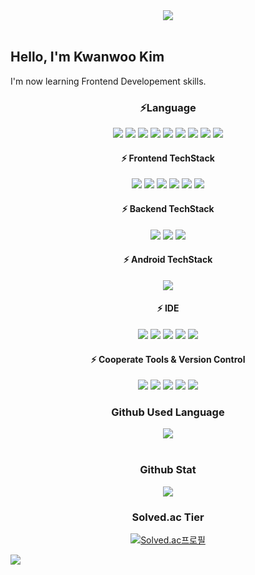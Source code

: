 <div align="center">
	<img src="https://capsule-render.vercel.app/api?type=waving&color=gradient&&customColorList=14&fontColor=FFFFFF&height=250&section=header&text=Gwanu-dev%20&desc=devkwanwoo@gmail.com&fontSize=80&animation=fadeIn&fontAlign=80&fontAlignY=38&descAlign=80&descAlignY=52" />
</div>
</br>

<div><h2>Hello, I'm Kwanwoo Kim</h2><p>I'm now learning Frontend Developement skills.</p></div>
<div align="center">
	<h3>⚡Language</h3> 
	<img src="https://img.shields.io/badge/HTML5-E34F26?style=for-the-badge&logo=html5&logoColor=white"/> <img src="https://img.shields.io/badge/CSS-239120?&style=for-the-badge&logo=css3&logoColor=white"/> <img src="https://img.shields.io/badge/JavaScript-F7DF1E?style=for-the-badge&logo=JavaScript&logoColor=white"/> <img src="https://img.shields.io/badge/TypeScript-007ACC?style=for-the-badge&logo=typescript&logoColor=white"/> <img src="https://img.shields.io/badge/C-00599C?style=for-the-badge&logo=c&logoColor=white"/> <img src="https://img.shields.io/badge/C%2B%2B-00599C?style=for-the-badge&logo=c%2B%2B&logoColor=white"/> <img src="https://img.shields.io/badge/Java-ED8B00?style=for-the-badge&logo=openjdk&logoColor=white"/> <img src="https://img.shields.io/badge/Python-3776AB?style=for-the-badge&logo=python&logoColor=white"/> <img src="https://img.shields.io/badge/Dart-0175C2?style=for-the-badge&logo=dart&logoColor=white"/>
	<h4>⚡ Frontend TechStack</h4> <img src="https://img.shields.io/badge/React-20232A?style=for-the-badge&logo=react&logoColor=61DAFB"/> <img src="https://img.shields.io/badge/React_Router-CA4245?style=for-the-badge&logo=react-router&logoColor=white"/> <img src="https://img.shields.io/badge/Redux-593D88?style=for-the-badge&logo=redux&logoColor=white"/> <img src="https://img.shields.io/badge/Material--UI-0081CB?style=for-the-badge&logo=material-ui&logoColor=white"/> <img src="https://img.shields.io/badge/Tailwind_CSS-38B2AC?style=for-the-badge&logo=tailwind-css&logoColor=white"/> <img src="https://img.shields.io/badge/Vue.js-35495E?style=for-the-badge&logo=vue.js&logoColor=4FC08D"/> <h4>⚡ Backend TechStack</h4> <img src="https://img.shields.io/badge/Spring-6DB33F?style=for-the-badge&logo=spring&logoColor=white"/> <img src="https://img.shields.io/badge/MySQL-00000F?style=for-the-badge&logo=mysql&logoColor=white"/> <img src="https://img.shields.io/badge/MongoDB-4EA94B?style=for-the-badge&logo=mongodb&logoColor=white"/> <h4>⚡ Android TechStack </h4><img src="https://img.shields.io/badge/Flutter-02569B?style=for-the-badge&logo=flutter&logoColor=white"/>

<h4>⚡ IDE</h4> <img src="https://img.shields.io/badge/Visual_Studio_Code-0078D4?style=for-the-badge&logo=visual%20studio%20code&logoColor=white"/> <img src="https://img.shields.io/badge/IntelliJ_IDEA-000000.svg?style=for-the-badge&logo=intellij-idea&logoColor=white"/> <img src="https://img.shields.io/badge/Eclipse-2C2255?style=for-the-badge&logo=eclipse&logoColor=white"/> <img src="https://img.shields.io/badge/Visual_Studio-5C2D91?style=for-the-badge&logo=visual%20studio&logoColor=white"/> <img src="https://img.shields.io/badge/Android_Studio-3DDC84?style=for-the-badge&logo=android-studio&logoColor=white"/>

<h4>⚡ Cooperate Tools & Version Control</h4>
<img src="https://img.shields.io/badge/GitHub-100000?style=for-the-badge&logo=github&logoColor=white"/> <img src="https://img.shields.io/badge/Jira-0052CC?style=for-the-badge&logo=Jira&logoColor=white"/> <img src="https://img.shields.io/badge/GIT-E44C30?style=for-the-badge&logo=git&logoColor=white"/> <img src="https://img.shields.io/badge/Notion-000000?style=for-the-badge&logo=notion&logoColor=white"/> <img src="https://img.shields.io/badge/Figma-F24E1E?style=for-the-badge&logo=figma&logoColor=white">
</div>
<div align="center">
	<h3>Github Used Language</h4>
  <img src="https://github-readme-stats.vercel.app/api/top-langs/?username=gwanu-dev&layout=compact"><br><br>
	<h3>Github Stat</h4>
  <img src="https://github-readme-stats.vercel.app/api?username=gwanu-dev&show_icons=true">    
	<h3>Solved.ac Tier</h4>
	<p><a href="https://solved.ac/carlkim1">
	<img src="http://mazassumnida.wtf/api/v2/generate_badge?boj=carlkim1" alt="Solved.ac프로필">
	</a></p>
</div>
<div>
	<img src="https://hits.seeyoufarm.com/api/count/incr/badge.svg?url=https%3A%2F%2Fgithub.com%2Fgwanu-dev&count_bg=%2397DD3E&title_bg=%23FFA700&icon=&icon_color=%23E7E7E7&title=hits&edge_flat=false)"/>
</div>
</br>

